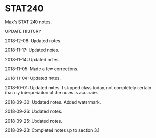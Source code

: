 # STAT240

Max's STAT 240 notes.

UPDATE HISTORY

2018-12-08: Updated notes.

2018-11-17: Updated notes.

2018-11-14: Updated notes.

2018-11-05: Made a few corrections.

2018-11-04: Updated notes.

2018-10-01: Updated notes. I skipped class today, not completely certain that my interpretation of the notes is accurate.

2018-09-30: Updated notes. Added watermark.

2018-09-26: Updated notes.

2018-09-25: Updated notes.

2018-09-23: Completed notes up to section 3.1
